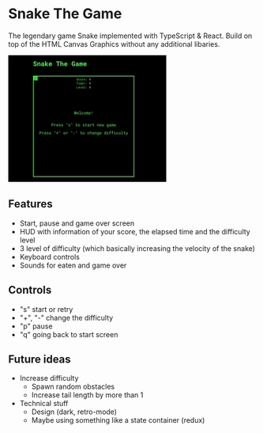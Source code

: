 # Snake The Game

The legendary game Snake implemented with TypeScript & React. Build on top of the HTML Canvas Graphics without any additional libaries.

!["Preview"](preview.gif)

## Features

- Start, pause and game over screen
- HUD with information of your score, the elapsed time and the difficulty level
- 3 level of difficulty (which basically increasing the velocity of the snake)
- Keyboard controls
- Sounds for eaten and game over

## Controls

- "s" start or retry
- "+", "-" change the difficulty
- "p" pause
- "q" going back to start screen

## Future ideas

- Increase difficulty
  - Spawn random obstacles
  - Increase tail length by more than 1
- Technical stuff
  - Design (dark, retro-mode)
  - Maybe using something like a state container (redux)